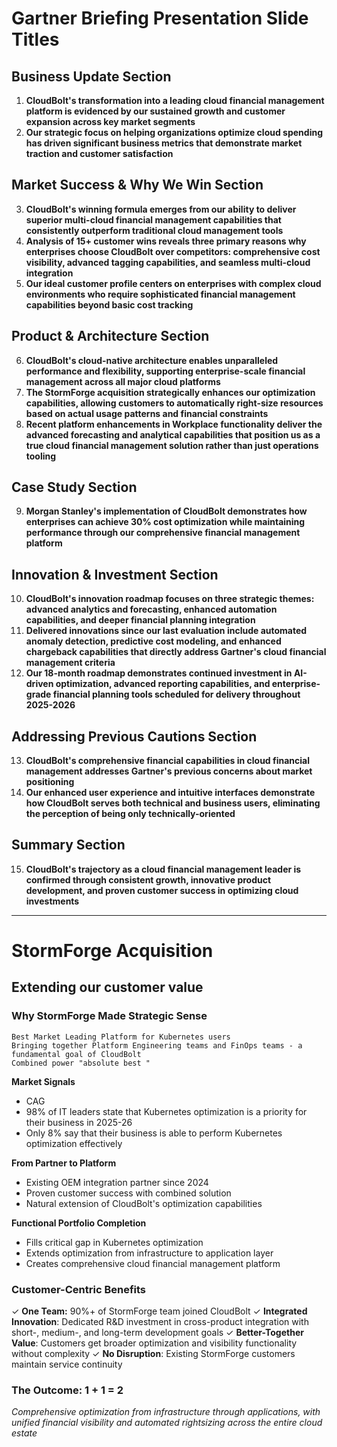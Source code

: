 # Gartner Briefing Presentation Slide Titles

## Business Update Section

1. **CloudBolt's transformation into a leading cloud financial management platform is evidenced by our sustained growth and customer expansion across key market segments**
2. **Our strategic focus on helping organizations optimize cloud spending has driven significant business metrics that demonstrate market traction and customer satisfaction**

## Market Success & Why We Win Section

3. **CloudBolt's winning formula emerges from our ability to deliver superior multi-cloud financial management capabilities that consistently outperform traditional cloud management tools**
4. **Analysis of 15+ customer wins reveals three primary reasons why enterprises choose CloudBolt over competitors: comprehensive cost visibility, advanced tagging capabilities, and seamless multi-cloud integration**
5. **Our ideal customer profile centers on enterprises with complex cloud environments who require sophisticated financial management capabilities beyond basic cost tracking**

## Product & Architecture Section

6. **CloudBolt's cloud-native architecture enables unparalleled performance and flexibility, supporting enterprise-scale financial management across all major cloud platforms**
7. **The StormForge acquisition strategically enhances our optimization capabilities, allowing customers to automatically right-size resources based on actual usage patterns and financial constraints**
8. **Recent platform enhancements in Workplace functionality deliver the advanced forecasting and analytical capabilities that position us as a true cloud financial management solution rather than just operations tooling**

## Case Study Section

9. **Morgan Stanley's implementation of CloudBolt demonstrates how enterprises can achieve 30% cost optimization while maintaining performance through our comprehensive financial management platform**

## Innovation & Investment Section

10. **CloudBolt's innovation roadmap focuses on three strategic themes: advanced analytics and forecasting, enhanced automation capabilities, and deeper financial planning integration**
11. **Delivered innovations since our last evaluation include automated anomaly detection, predictive cost modeling, and enhanced chargeback capabilities that directly address Gartner's cloud financial management criteria**
12. **Our 18-month roadmap demonstrates continued investment in AI-driven optimization, advanced reporting capabilities, and enterprise-grade financial planning tools scheduled for delivery throughout 2025-2026**

## Addressing Previous Cautions Section

13. **CloudBolt's comprehensive financial capabilities in cloud financial management addresses Gartner's previous concerns about market positioning**
14. **Our enhanced user experience and intuitive interfaces demonstrate how CloudBolt serves both technical and business users, eliminating the perception of being only technically-oriented**

## Summary Section

15. **CloudBolt's trajectory as a cloud financial management leader is confirmed through consistent growth, innovative product development, and proven customer success in optimizing cloud investments**


--- 
# StormForge Acquisition

## Extending our customer value

### Why StormForge Made Strategic Sense

``` 
Best Market Leading Platform for Kubernetes users
Bringing together Platform Engineering teams and FinOps teams - a fundamental goal of CloudBolt
Combined power "absolute best "
```

**Market Signals**
- CAG
- 98% of IT leaders state that Kubernetes optimization is a priority for their business in 2025-26
- Only 8% say that their business is able to perform Kubernetes optimization effectively

**From Partner to Platform**
- Existing OEM integration partner since 2024
- Proven customer success with combined solution
- Natural extension of CloudBolt's optimization capabilities

**Functional Portfolio Completion**
- Fills critical gap in Kubernetes optimization
- Extends optimization from infrastructure to application layer
- Creates comprehensive cloud financial management platform

### Customer-Centric Benefits
✓ **One Team:** 90%+ of StormForge team joined CloudBolt 
✓ **Integrated Innovation**: Dedicated R&D investment in cross-product integration with short-, medium-, and long-term development goals
✓ **Better-Together Value**: Customers get broader optimization and visibility functionality without complexity 
✓ **No Disruption**: Existing StormForge customers maintain service continuity

### The Outcome: 1 + 1 = 2
_Comprehensive optimization from infrastructure through applications, with unified financial visibility and automated rightsizing across the entire cloud estate_